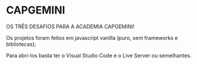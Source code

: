 # CAPGEMINI
OS TRÊS DESAFIOS PARA A ACADEMIA CAPGEMINI!


Os projetos foram feitos em javascript vanilla (puro, sem frameworks e bibliotecas);

Para abrí-los basta ter o Visual Studio Code e o Live Server ou semelhantes.


